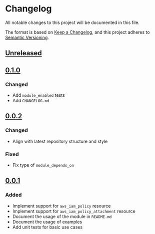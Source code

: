 # Changelog
All notable changes to this project will be documented in this file.

The format is based on [Keep a Changelog](https://keepachangelog.com/en/1.0.0/),
and this project adheres to [Semantic Versioning](https://semver.org/spec/v2.0.0.html).

## [Unreleased]

## [0.1.0]
### Changed
- Add `module_enabled` tests
- Add `CHANGELOG.md`

## [0.0.2]
### Changed
- Align with latest repository structure and style

### Fixed
- Fix type of `module_depends_on`

## [0.0.1]
### Added
- Implement support for `aws_iam_policy` resource
- Implement support for `aws_iam_policy_attachment` resource
- Document the usage of the module in `README.md`
- Document the usage of examples
- Add unit tests for basic use cases

<!-- markdown-link-check-disable -->
[Unreleased]: https://github.com/mineiros-io/terraform-aws-iam-policy/compare/v0.1.0...HEAD
[0.1.0]: https://github.com/mineiros-io/terraform-aws-iam-policy/compare/v0.0.2...v0.1.0
<!-- markdown-link-check-disabled -->
[0.0.2]: https://github.com/mineiros-io/terraform-aws-iam-policy/compare/v0.0.1...v0.0.2
[0.0.1]: https://github.com/mineiros-io/terraform-aws-iam-policy/releases/tag/v0.0.1
